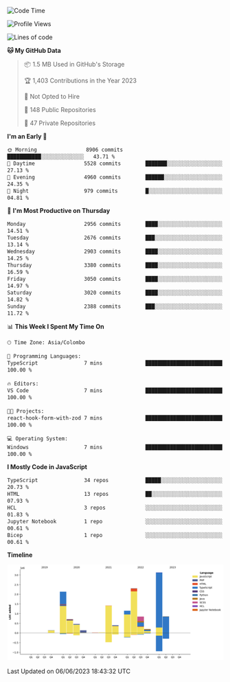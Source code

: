 
<!--START_SECTION:waka-->
![Code Time](http://img.shields.io/badge/Code%20Time-1%2C144%20hrs%202%20mins-blue)

![Profile Views](http://img.shields.io/badge/Profile%20Views-0-blue)

![Lines of code](https://img.shields.io/badge/From%20Hello%20World%20I%27ve%20Written-13.9%20million%20lines%20of%20code-blue)

**🐱 My GitHub Data** 

> 📦 1.5 MB Used in GitHub's Storage 
 > 
> 🏆 1,403 Contributions in the Year 2023
 > 
> 🚫 Not Opted to Hire
 > 
> 📜 148 Public Repositories 
 > 
> 🔑 47 Private Repositories 
 > 
**I'm an Early 🐤** 

```text
🌞 Morning                8906 commits        ███████████░░░░░░░░░░░░░░   43.71 % 
🌆 Daytime                5528 commits        ███████░░░░░░░░░░░░░░░░░░   27.13 % 
🌃 Evening                4960 commits        ██████░░░░░░░░░░░░░░░░░░░   24.35 % 
🌙 Night                  979 commits         █░░░░░░░░░░░░░░░░░░░░░░░░   04.81 % 
```
📅 **I'm Most Productive on Thursday** 

```text
Monday                   2956 commits        ████░░░░░░░░░░░░░░░░░░░░░   14.51 % 
Tuesday                  2676 commits        ███░░░░░░░░░░░░░░░░░░░░░░   13.14 % 
Wednesday                2903 commits        ████░░░░░░░░░░░░░░░░░░░░░   14.25 % 
Thursday                 3380 commits        ████░░░░░░░░░░░░░░░░░░░░░   16.59 % 
Friday                   3050 commits        ████░░░░░░░░░░░░░░░░░░░░░   14.97 % 
Saturday                 3020 commits        ████░░░░░░░░░░░░░░░░░░░░░   14.82 % 
Sunday                   2388 commits        ███░░░░░░░░░░░░░░░░░░░░░░   11.72 % 
```


📊 **This Week I Spent My Time On** 

```text
🕑︎ Time Zone: Asia/Colombo

💬 Programming Languages: 
TypeScript               7 mins              █████████████████████████   100.00 % 

🔥 Editors: 
VS Code                  7 mins              █████████████████████████   100.00 % 

🐱‍💻 Projects: 
react-hook-form-with-zod 7 mins              █████████████████████████   100.00 % 

💻 Operating System: 
Windows                  7 mins              █████████████████████████   100.00 % 
```

**I Mostly Code in JavaScript** 

```text
TypeScript               34 repos            █████░░░░░░░░░░░░░░░░░░░░   20.73 % 
HTML                     13 repos            ██░░░░░░░░░░░░░░░░░░░░░░░   07.93 % 
HCL                      3 repos             ░░░░░░░░░░░░░░░░░░░░░░░░░   01.83 % 
Jupyter Notebook         1 repo              ░░░░░░░░░░░░░░░░░░░░░░░░░   00.61 % 
Bicep                    1 repo              ░░░░░░░░░░░░░░░░░░░░░░░░░   00.61 % 
```



**Timeline**

![Lines of Code chart](https://raw.githubusercontent.com/ccweerasinghe1994/ccweerasinghe1994/master/assets/bar_graph.png)


 Last Updated on 06/06/2023 18:43:32 UTC
<!--END_SECTION:waka-->
